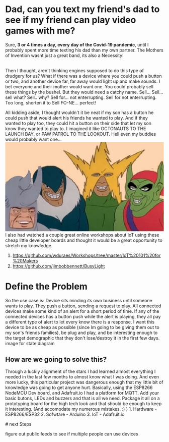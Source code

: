 # Dad, can you text my friend's dad to see if my friend can play video games with me?

Sure, **3 or 4 times a day, every day of the Covid-19 pandemic**, until I probably spent more time texting his dad than my own partner. The Mothers of Invention wasnt just a great band, its also a Necessity!

<br>Then I thought, aren't thinking engines supposed to do this type of drudgery for us? What if there was a device where you could push a button or two, and another device far, far away would light up and make sounds. I bet everyone and their mother would want one. You could probably sell these things by the bushel. But they would need a catchy name. Sell... Sell... sell what? Sell.. why? Sell for... not enterrupting. Sell for not enterrupting. Too long, shorten it to Sell FO-NE... perfect!
<p> 
  
All kidding aside, I thought wouldn't it be neat if my son has a button he could push that would alert his friends he wanted to play. And if they wanted to play too, they could hit a button on their side that let my son know they wanted to play to. I imagined it like OCTONAUTS TO THE LAUNCH BAY, or PAW PATROL TO THE LOOKOUT. Hell even my buddies would probably want one...   
![meandtheboys](/images/meandtheboys.jpg)
I also had watched a couple great online workshops about IoT using these cheap little developer boards and thought it would be a great opportunity to stretch my knowledge.  
1. https://github.com/wduraes/Workshops/tree/master/IoT%20101%20for%20Makers
2. https://github.com/jimbobbennett/BusyLight

# Define the Problem
  So the use case is: Device sits minding its own business until someone wants to play. They push a button, sending a request to play. All connected devices make some kind of an alert for a short period of time. If any of the connected devices has a button push while the alert is playing, they all pay a different type of alert to let every know there is a response. I want this device to be as cheap as possible (since Im going to be giving them out to my son's friends families), be plug and play, and be interesting enough to the target demographic that they don't lose/destroy it in the first few days.
  <br> image for state diagram
  ## How are we going to solve this?
 <p>Through a luckly alignment of the stars I had learned almost everything I needed in the last few months to almost know what I was doing. And even more lucky, this particular project was dangerous enough that my little bit of knowledge was going to get anyone hurt. Basically, using the ESP8266 NodeMCU Dev board, and Adafruit.io I had a platform for MQTT. Add your basic butons, LEDs and buzzers and that is all we need. Package it all on a prototyping board for the high tech look and that should be enough to keep it interesting. (And accomodate my numerous mistakes. :) )
  1. Hardware - ESP8266/ESP32
  2. Sofwtare - Arduino
  3. IoT - Adafruit.io
   
   <p>
  # next Steps
  <p> figure out public feeds to see if multiple people can use devices
